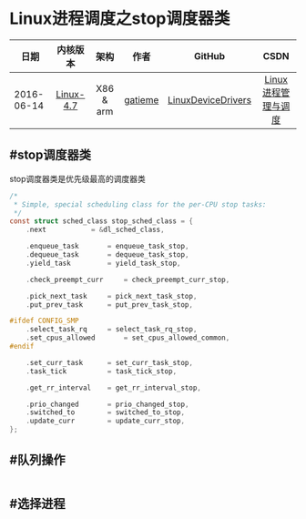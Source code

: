 Linux进程调度之stop调度器类
=======


| 日期 | 内核版本 | 架构| 作者 | GitHub| CSDN |
| ------- |:-------:|:-------:|:-------:|:-------:|:-------:|
| 2016-06-14 | [Linux-4.7](http://lxr.free-electrons.com/source/?v=4.7) | X86 & arm | [gatieme](http://blog.csdn.net/gatieme) | [LinuxDeviceDrivers](https://github.com/gatieme/LDD-LinuxDeviceDrivers) | [Linux进程管理与调度](http://blog.csdn.net/gatieme/article/category/6225543) |


#stop调度器类
-------

stop调度器类是优先级最高的调度器类

```c
/*
 * Simple, special scheduling class for the per-CPU stop tasks:
 */
const struct sched_class stop_sched_class = {
    .next           = &dl_sched_class,

    .enqueue_task       = enqueue_task_stop,
    .dequeue_task       = dequeue_task_stop,
    .yield_task         = yield_task_stop,

    .check_preempt_curr     = check_preempt_curr_stop,

    .pick_next_task     = pick_next_task_stop,
    .put_prev_task      = put_prev_task_stop,

#ifdef CONFIG_SMP
    .select_task_rq     = select_task_rq_stop,
    .set_cpus_allowed       = set_cpus_allowed_common,
#endif

    .set_curr_task      = set_curr_task_stop,
    .task_tick          = task_tick_stop,

    .get_rr_interval    = get_rr_interval_stop,

    .prio_changed       = prio_changed_stop,
    .switched_to        = switched_to_stop,
    .update_curr        = update_curr_stop,
};
```


#队列操作
-------


```c
```



#选择进程
-------




